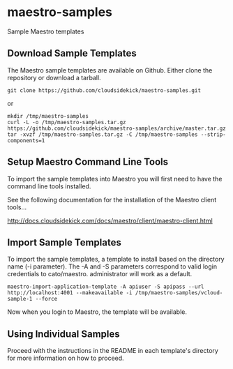 maestro-samples
===============

Sample Maestro templates

Download Sample Templates
-------------------------

The Maestro sample templates are available on Github. Either clone the repository or download a tarball.

```
git clone https://github.com/cloudsidekick/maestro-samples.git
```

or 

```
mkdir /tmp/maestro-samples
curl -L -o /tmp/maestro-samples.tar.gz https://github.com/cloudsidekick/maestro-samples/archive/master.tar.gz
tar -xvzf /tmp/maestro-samples.tar.gz -C /tmp/maestro-samples --strip-components=1
```

Setup Maestro Command Line Tools
--------------------------------

To import the sample templates into Maestro you will first need to have the command line tools installed. 

See the following documentation for the installation of the Maestro client tools...

http://docs.cloudsidekick.com/docs/maestro/client/maestro-client.html


Import Sample Templates
-----------------------

To import the sample templates, a template to install based on the directory name (-i parameter). The -A and -S parameters correspond to valid login credentials to cato/maestro. administrator will work as a default.

```
maestro-import-application-template -A apiuser -S apipass --url http://localhost:4001 --makeavailable -i /tmp/maestro-samples/vcloud-sample-1 --force
```

Now when you login to Maestro, the template will be available. 


Using Individual Samples
------------------------

Proceed with the instructions in the README in each template's directory for more information on how to proceed.

